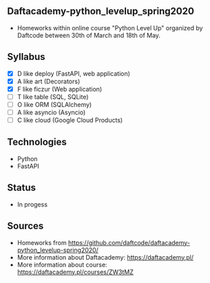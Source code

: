 ## Daftacademy-python_levelup_spring2020

* Homeworks within online course "Python Level Up" organized by Daftcode between 30th of March and 18th of May.

## Syllabus

- [x]  D like deploy (FastAPI, web application)
- [x] A like art (Decorators)
- [x] F like ficzur (Web application)
- [ ] T like table (SQL, SQLite)
- [ ] O like ORM (SQLAlchemy)
- [ ] A like asyncio (Asyncio)
- [ ] C like cloud (Google Cloud Products)

## Technologies

* Python
* FastAPI

## Status

* In progess

## Sources

* Homeworks from https://github.com/daftcode/daftacademy-python_levelup-spring2020/
* More information about Daftacademy: https://daftacademy.pl/
* More information about course: https://daftacademy.pl/courses/ZW3tMZ
